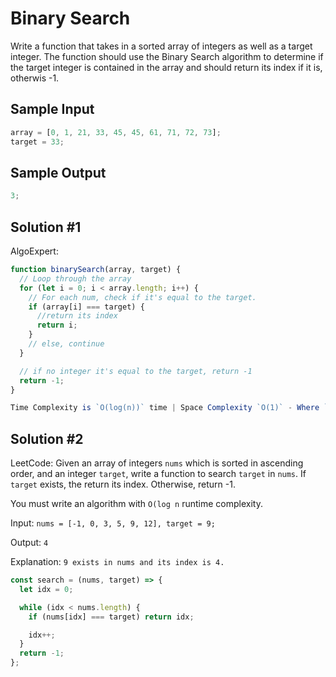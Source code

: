 # Binary Search

Write a function that takes in a sorted array of integers as well as a target integer. The function should use the Binary Search algorithm to determine if the target integer is contained in the array and should return its index if it is, otherwis -1.

## Sample Input

```javascript
array = [0, 1, 21, 33, 45, 45, 61, 71, 72, 73];
target = 33;
```

## Sample Output

```javascript
3;
```

## Solution #1

AlgoExpert:

```javascript
function binarySearch(array, target) {
  // Loop through the array
  for (let i = 0; i < array.length; i++) {
    // For each num, check if it's equal to the target.
    if (array[i] === target) {
      //return its index
      return i;
    }
    // else, continue
  }

  // if no integer it's equal to the target, return -1
  return -1;
}

Time Complexity is `O(log(n))` time | Space Complexity `O(1)` - Where `n` is the length of the input array.
```

## Solution #2

LeetCode: Given an array of integers `nums` which is sorted in ascending order, and an integer `target`, write a function to search `target` in `nums`. If `target` exists, the return its index. Otherwise, return -1.

You must write an algorithm with `O(log n` runtime complexity.

Input: `nums = [-1, 0, 3, 5, 9, 12], target = 9;`

Output: `4`

Explanation: `9 exists in nums and its index is 4.`

```js
const search = (nums, target) => {
  let idx = 0;

  while (idx < nums.length) {
    if (nums[idx] === target) return idx;

    idx++;
  }
  return -1;
};
```
